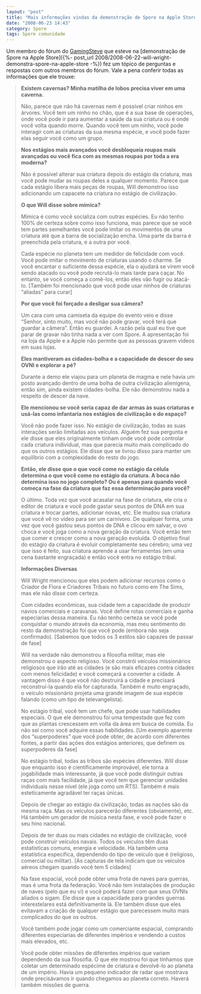 ```yaml
---
layout: "post"
title: "Mais informações vindas da demonstração de Spore na Apple Store"
date: "2008-06-23 14:43"
category: Spore
tags: Spore comunidade
---
```


Um membro do fórum do [GamingSteve](http://www.gamingsteve.com/blab/index.php?topic=13050.msg560745#msg560745) que esteve na [demonstração de Spore na Apple Store]({%- post_url 2008/2008-06-22-will-wright-demonstra-spore-na-apple-store -%}) fez um tópico de perguntas e respostas com outros membros do fórum. Vale a pena conferir todas as informações que ele trouxe:

> **Existem cavernas? Minha matilha de lobos precisa viver em uma caverna.**
>
> Não, parece que não há cavernas nem é possível criar ninhos em árvores. Você tem um ninho no chão, que é a sua base de operações, onde você pode ir para aumentar a saúde da sua criatura ou é onde você volta quando morre. Quando você tem um ninho, você pode interagir com as criaturas da sua mesma espécie, e você pode fazer elas seguir você como um grupo.
>
> **Nos estágios mais avançados você desbloqueia roupas mais avançadas ou você fica com as mesmas roupas por toda a era moderna?**
>
> Não é possível alterar sua criatura depois do estágio da criatura, mas você pode mudar as roupas deles a qualquer momento. Parece que cada estágio libera mais peças de roupas, Will demonstrou isso adicionando um capacete na criatura no estágio de civilização.
>
> **O que Will disse sobre mímica?**
>
> Mímica é como você socializa com outras espécies. Eu não tenho 100% de certeza sobre como isso funciona, mas parece que se você tem partes semelhantes você pode imitar os movimentos de uma criatura até que a barra de socialização encha. Uma parte da barra é preenchida pela criatura, e a outra por você.
>
> Cada espécie no planeta tem um medidor de felicidade com você. Você pode imitar o movimento de criaturas usando o charme. Se você encantar o suficiente dessa espécie, ela o ajudará se virem você sendo atacado ou você pode recrutá-lo mais tarde para caçar. No entanto, se você começa a comê-los, então eles vão fugir ou atacá-lo. [Também foi mencionado que você pode usar ninhos de criaturas “aliadas” para curar]
>
> **Por que você foi forçado a desligar sua câmera?**
>
> Um cara com uma camiseta da equipe do evento veio e disse “Senhor, sinto muito, mas você não pode gravar, você terá que guardar a câmera”. Então eu guardei. A razão pela qual eu tive que parar de gravar não tinha nada a ver com Spore. A apresentação foi na loja da Apple e a Apple não permite que as pessoas gravem vídeos em suas lojas.
>
> **Eles mantiveram as cidades-bolha e a capacidade de descer do seu OVNI e explorar a pé?**
>
>  Durante a demo ele viajou para um planeta de magma e nele havia um posto avançado dentro de uma bolha de outra civilização alienígena, então sim, ainda existem cidades-bolha. Ele não demonstrou nada a respeito de descer da nave.
>
> **Ele mencionou se você seria capaz de dar armas às suas criaturas e usá-las como infantaria nos estágios de civilização e do espaço?**
>
> Você não pode fazer isso. No estágio de civilização, todas as suas interações serão limitadas aos veículos. Alguém fez sua pergunta e ele disse que eles originalmente tinham onde você pode controlar cada criatura individual, mas que parecia muito mais complicado do que os outros estágios. Ele disse que se livrou disso para manter um equilíbrio com a complexidade do resto do jogo.
>
> **Então, ele disse que o que você come no estágio da célula determina o que você come no estágio da criatura. A boca não determina isso no jogo completo? Ou é apenas para quando você começa na fase da criatura que faz essa determinação para você?**
>
> O último. Toda vez que você acasalar na fase de criatura, ele cria o editor de criatura e você pode gastar seus pontos de DNA em sua criatura e trocar partes, adicionar novas, etc. Ele mudou sua criatura que você vê no vídeo para ser um carnívoro. De qualquer forma, uma vez que você gastou seus pontos de DNA e clicou em salvar, o ovo choca e você joga como a nova geração da criatura. Você então tem que comer e crescer como a nova geração evoluída. O objetivo final do estágio da criatura é evoluir completamente seu cérebro; uma vez que isso é feito, sua criatura aprende a usar ferramentas (em uma cena bastante engraçada) e então você entra no estágio tribal.
>
> **Informações Diversas**
>
> Will Wright mencionou que eles podem adicionar recursos como o Criador de Flora e Criadores Tribais no futuro como em The Sims, mas ele não disse com certeza.
>
> Com cidades econômicas, sua cidade tem a capacidade de produzir navios comerciais e caravanas. Você define rotas comerciais e ganha especiarias dessa maneira. Eu não tenho certeza se você pode conquistar o mundo através da economia, mas meu sentimento do resto da demonstração foi que você pode (embora não seja confirmado). [Sabemos que todos os 3 estilos são capazes de passar de fase]
>
> Will na verdade não demonstrou a filosofia militar, mas ele demonstrou o aspecto religioso. Você constrói veículos missionários religiosos que irão até as cidades (e são mais eficazes contra cidades com menos felicidade) e você começará a converter a cidade. A vantagem disso é que você não destruirá a cidade e precisará reconstruí-la quando ela for capturada. Também é muito engraçado, o veículo missionário projeta uma grande imagem de sua espécie falando (como um tipo de televangelista).
>
> No estágio tribal, você tem um chefe, que pode usar habilidades especiais. O que ele demonstrou foi uma tempestade que fez com que as plantas crescessem em volta da área em busca de comida. Eu não sei como você adquire essas habilidades. [Um exemplo aparente dos “superpoderes” que você pode obter, de acordo com diferentes fontes, a partir das ações dos estágios anteriores, que definem os superpoderes da fase]
>
> No estágio tribal, todas as tribos são espécies diferentes. Will disse que enquanto isso é cientificamente improvável, ele torna a jogabilidade mais interessante, já que você pode distinguir outras raças com mais facilidade, já que você tem que gerenciar unidades individuais nesse nível (ele joga como um RTS). Também é mais esteticamente agradável ter raças únicas.
>
> Depois de chegar ao estágio da civilização, todas as nações são da mesma raça. Mas os veículos parecerão diferentes (obviamente), etc. Há também um gerador de música nesta fase, e você pode fazer o seu hino nacional.
>
> Depois de ter duas ou mais cidades no estágio de civilização, você pode construir veículos navais. Todos os veículos têm duas estatísticas comuns, energia e velocidade. Há também uma estatística específica, dependendo do tipo de veículo que é (religioso, comercial ou militar). [As capturas de tela indicam que os veículos aéreos chegam quando você tem 5 cidades]
>
> Na fase espacial, você pode obter uma frota de naves para guerras, mas é uma frota da federação. Você não tem instalações de produção de naves (pelo que eu vi) e você poderá fazer com que seus OVNIs aliados o sigam. Ele disse que a capacidade para grandes guerras interestelares está definitivamente lá. Ele também disse que eles evitavam a criação de qualquer estágio que parecessem muito mais complicados do que os outros.
>
> Você também pode jogar como um comerciante espacial, comprando diferentes especiarias de diferentes impérios e vendendo a custos mais elevados, etc.
>
> Você pode obter missões de diferentes impérios que variam dependendo da sua filosofia. O que ele mostrou foi que tínhamos que coletar um determinado espécime de criatura e devolvê-lo ao planeta de um império. Havia um pequeno indicador de radar que mostrava onde precisávamos ir quando chegamos ao planeta correto. Haverá também missões de guerra.
